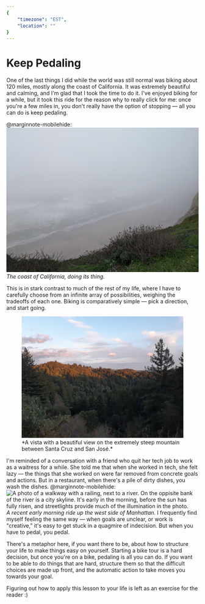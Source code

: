 ```yaml
---
{
	"timezone": "EST",
	"location": ""
}
---
```

# Keep Pedaling

One of the last things I did while the world was still normal was biking about 120 miles, mostly along the coast of California. It was extremely beautiful and calming, and I'm glad that I took the time to do it. I've enjoyed biking for a while, but it took this ride for the reason why to really click for me: once you're a few miles in, you don't really have the option of stopping — all you can do is keep pedaling.

@marginnote-mobilehide: <img src="/img/post/keep-pedaling/coast.jpg" alt="A photo of a beach taken from the top of a clif. The image is shrouded in fog, but some small waves can be seen."/> *The coast of California, doing its thing.*

This is in stark contrast to much of the rest of my life, where I have to carefully choose from an infinite array of possibilities, weighing the tradeoffs of each one. Biking is comparatively simple — pick a direction, and start going.

<figure>
<img src="/img/post/keep-pedaling/mountain.jpg" alt="A photo of the sun setting on a mountain of coniferous trees"/>
*A vista with a beautiful view on the extremely steep mountain between Santa Cruz and San José.*
</figure>

I'm reminded of a conversation with a friend who quit her tech job to work as a waitress for a while. She told me that when she worked in tech, she felt lazy — the things that she worked on were far removed from concrete goals and actions. But in a restaurant, when there's a pile of dirty dishes, you wash the dishes.
@marginnote-mobilehide: <img src="/img/post/keep-pedaling/manhattan.jpg" alt="A photo of a walkway with a railing, next to a river. On the oppisite bank of the river is a city skyline. It's early in the morning, before the sun has fully risen, and streetlights provide much of the illumination in the photo."/> *A recent early morning ride up the west side of Manhattan.*
I frequently find myself feeling the same way — when goals are unclear, or work is "creative," it's easy to get stuck in a quagmire of indecision. But when you have to pedal, you pedal.

There's a metaphor here, if you want there to be, about how to structure your life to make things easy on yourself. Starting a bike tour is a hard decision, but once you're on a bike, pedaling is all you can do. If you want to be able to do things that are hard, structure them so that the difficult choices are made up front, and the automatic action to take moves you towards your goal.

Figuring out how to apply this lesson to your life is left as an exercise for the reader :)
